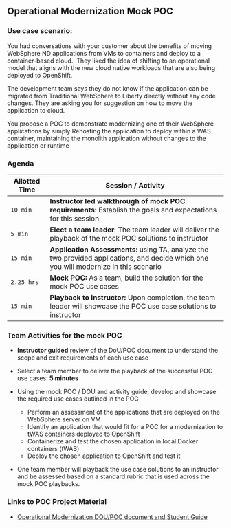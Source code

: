 ## Operational Modernization Mock POC


### Use case scenario: 


You had conversations with your customer about the benefits of moving WebSphere ND applications from VMs to containers and deploy 
to a container-based cloud.  They liked the idea of shifting to an operational model that aligns with the new cloud native workloads 
that are also being deployed to OpenShift. 

The development team says they do not know if the application can be migrated from Traditional WebSphere to Liberty directly without 
any code changes. They are asking you for suggestion on how to move the application to cloud. 

You propose a POC to demonstrate modernizing one of their WebSphere applications by simply Rehosting the application to deploy within a WAS container, maintaining the monolith application without changes to the application or runtime



### Agenda

Allotted Time | Session / Activity 
-------|-------------------
`10 min` | **Instructor led walkthrough of mock POC requirements:** Establish the goals and expectations for this session
`5 min` | **Elect a team leader**: The team leader will deliver the playback of the mock POC solutions to instructor
`15 min` | **Application Assessments:** using TA, analyze the two provided applications, and decide which one you will modernize in this scenario
`2.25 hrs` | **Mock POC:** As a team, build the solution for the mock POC use cases
`15 min` | **Playback to instructor:** Upon completion, the team leader will showcase the POC use case solutions to instructor
 

### Team Activities for the mock POC

  - **Instructor guided** review of the DoU/POC document to understand the scope and exit requirements of each use case
  - Select a team member to deliver the playback of the successful POC use cases: **5 minutes**
   - Using the mock POC / DOU and activity guide, develop and showcase the required use cases outlined in the POC
     - Perform an assessment of the applications that are deployed on the WebSphere server on VM
	 - Identify an application that would fit for a POC for a modernization to tWAS containers deployed to OpenShift
     - Containerize and test the chosen application in local Docker containers (tWAS)
     - Deploy the chosen application to OpenShift and test it

  - One team member will playback the use case solutions to an instructor and be assessed based on a standard rubric that is used across the mock POC playbacks. 

   
   

### Links to POC Project Material

  - [Operational Modernization DOU/POC document and Student Guide](https://ibm.box.com/v/Ops-mod-student-material)
  
